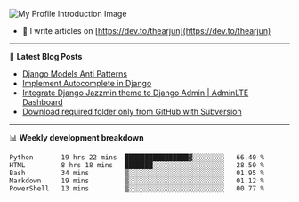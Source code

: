 ![My Profile Introduction Image](https://i.ibb.co/tLFZ15Q/gh.png)
- 📝 I write articles on [https://dev.to/thearjun](https://dev.to/thearjun)

-------

📕 **Latest Blog Posts**
<!-- BLOG-POST-LIST:START -->
- [Django Models Anti Patterns](https://dev.to/thearjun/django-models-anti-patterns-1ma1)
- [Implement Autocomplete in Django](https://dev.to/thearjun/implement-autocomplete-in-django-3h20)
- [Integrate Django Jazzmin theme to Django Admin | AdminLTE Dashboard](https://dev.to/thearjun/integrate-django-jazzmin-theme-to-django-admin-adminlte-dashboard-5aao)
- [Download required folder only from GitHub with Subversion](https://dev.to/thearjun/download-required-folder-only-from-github-with-subversion-2gpc)
<!-- BLOG-POST-LIST:END -->

-------

📊 **Weekly development breakdown**
<!--START_SECTION:waka-->
```text
Python       19 hrs 22 mins  ████████████████▓░░░░░░░░   66.40 % 
HTML         8 hrs 18 mins   ███████░░░░░░░░░░░░░░░░░░   28.50 % 
Bash         34 mins         ▒░░░░░░░░░░░░░░░░░░░░░░░░   01.95 % 
Markdown     19 mins         ▒░░░░░░░░░░░░░░░░░░░░░░░░   01.12 % 
PowerShell   13 mins         ▒░░░░░░░░░░░░░░░░░░░░░░░░   00.77 % 
```
<!--END_SECTION:waka-->
<img src='https://profile-counter.glitch.me/thearjun/count.svg' width='0px'>
